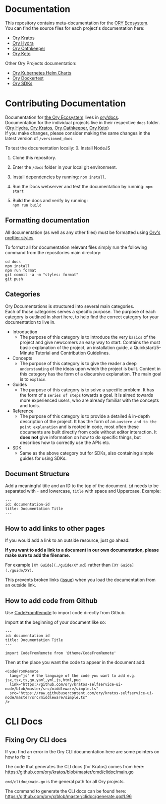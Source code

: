 # Documentation

This repository contains meta-documentation for the
[ORY Ecosystem](https://www.ory.sh/docs/ecosystem/projects/).  
You can find the source files for each project's documentation here:

- [Ory Kratos](https://github.com/ory/kratos/tree/master/docs)
- [Ory Hydra](https://github.com/ory/hydra/tree/master/docs)
- [Ory Oathkeeper](https://github.com/ory/oathkeeper/tree/master/docs)
- [Ory Keto](https://github.com/ory/keto/tree/master/docs)

Other Ory Projects documentation:

- [Ory Kubernetes Helm Charts](https://github.com/ory/k8s/tree/master/docs/helm)
- [Ory Dockertest](https://github.com/ory/dockertest/blob/v3/README.md)
- [Ory SDKs](https://github.com/ory/sdk/blob/master/README.md)

# Contributing Documentation

Documentation for
[the Ory Ecosystem](https://www.ory.sh/docs/ecosystem/projects/) lives in
[ory/docs](https://github.com/ory/docs/tree/master/docs/docs/ecosystem).  
Documentation for the individual projects live in their respective `docs`
folder. ([Ory Hydra](https://github.com/ory/hydra/tree/master/docs/docs),
[Ory Kratos](https://github.com/ory/kratos/tree/master/docs/docs),
[Ory Oathkeeper](https://github.com/ory/oathkeeper/tree/master/docs/docs),
[Ory Keto](https://github.com/ory/keto/tree/master/docs/docs))  
If you make changes, please consider making the same changes in the latest
version of `/versioned_docs`

To test the documentation locally:
0. Install NodeJS

1. Clone this repository.

3. Enter the `/docs` folder in your local git environment.

3. Install dependencies by running: 
`npm install`.

4. Run the Docs webserver and test the documentation by running:
`npm start`

5. Build the docs and verify by running:  
`npm run build `

## Formatting documentation

All documentation (as well as any other files) must be formatted using [Ory's prettier styles](https://github.com/ory/prettier-styles)

To format all for documentation relevant files simply run the following command from the repositories main directory:

```
cd docs
npm install
npm run format
git commit -a -m "styles: format"
git push
```

## Categories

Ory Documentations is structured into several main categories.  
Each of those categories serves a specific purpose.
The purpose of each category is outlined in short here, to help find the correct category for your documentation to live in.

- Introduction
    - The purpose of this category is to introduce the very `basics` of the project and give newcomers an easy way to start. Contains the most basic explanation of the project, an installation guide, a Quickstart/5-Minute Tutorial and Contribution Guidelines.
- Concepts
    - The purpose of this category is to give the reader a deep `understanding` of the ideas upon which the project is built. Content in this category has the form of a discursive explanation. The main goal is to `explain`.
- Guides
    - The purpose of this category is to solve a specific problem. It has the form of a `series of steps` towards a goal. It is aimed towards more experienced users, who are already familiar with the concepts and tools.
- Reference
    - The purpose of this category is to provide a detailed & in-depth description of the project. It has the form of an `austere and to the point explanation` and is rooted in code, most often these documents are built directly from code without editor interaction. It __does not__ give information on how to do specific things, but describes how to correctly use the APIs etc.
- SDK
    - Same as the above category but for SDKs, also containing simple guides for using SDKs.

## Document Structure

Add a meaningful title and an ID to the top of the document.
`id` needs to be separated with `-` and lowercase, `title` with space and Uppercase.
Example:
```
---
id: documentation-id
title: Documentation Title
---
```

## How to add links to other pages

If you would add a link to an outside resource, just go ahead.

**If you want to add a link to a document in our own documentation, please make
sure to add the filename.**

For example `[XY Guide](./guide/XY.md)` rather than `[XY Guide](./guide/XY)`.

This prevents broken links
([issue](https://github.com/ory/docusaurus-template/issues/38)) when you load
the documentation from an outside link.

## How to add code from Github

Use [CodeFromRemote](https://github.com/ory/docusaurus-template/blob/master/src/theme/CodeFromRemote.js) to import code directly from Github.

Import at the beginning of your document like so:

```
---
id: documentation id
title: Documentation Title
---

import CodeFromRemote from '@theme/CodeFromRemote'
```

Then at the place you want the code to appear in the document add:

```
<CodeFromRemote
  lang="js" # the language of the code you want to add e.g. jsx,tsx,ts,go,yaml,yml,js,html,pug
  link="https://github.com/ory/kratos-selfservice-ui-node/blob/master/src/middleware/simple.ts"
  src="https://raw.githubusercontent.com/ory/kratos-selfservice-ui-node/master/src/middleware/simple.ts"
/>
```

# CLI Docs

## Fixing Ory CLI docs

If you find an error in the Ory CLI documentation here are some pointers on how to fix it:

The code that generates the CLI docs (for Kratos) comes from here:   
https://github.com/ory/kratos/blob/master/cmd/clidoc/main.go

`cmd/clidoc/main.go` is the general path for all Ory projects.

The command to generate the CLI docs can be found here:  
https://github.com/ory/x/blob/master/clidoc/generate.go#L96
